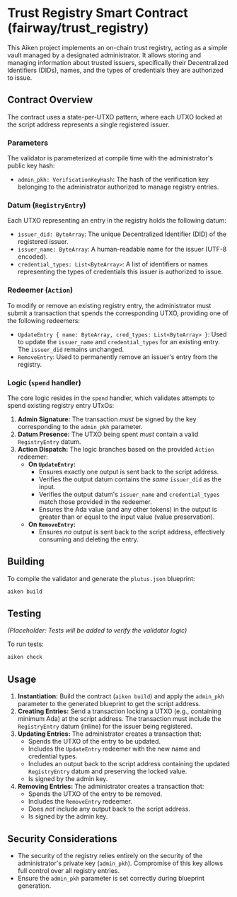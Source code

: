 # Trust Registry Smart Contract (fairway/trust_registry)

This Aiken project implements an on-chain trust registry, acting as a simple vault managed by a designated administrator. It allows storing and managing information about trusted issuers, specifically their Decentralized Identifiers (DIDs), names, and the types of credentials they are authorized to issue.

## Contract Overview

The contract uses a state-per-UTXO pattern, where each UTXO locked at the script address represents a single registered issuer.

### Parameters

The validator is parameterized at compile time with the administrator's public key hash:

*   `admin_pkh: VerificationKeyHash`: The hash of the verification key belonging to the administrator authorized to manage registry entries.

### Datum (`RegistryEntry`)

Each UTXO representing an entry in the registry holds the following datum:

*   `issuer_did: ByteArray`: The unique Decentralized Identifier (DID) of the registered issuer.
*   `issuer_name: ByteArray`: A human-readable name for the issuer (UTF-8 encoded).
*   `credential_types: List<ByteArray>`: A list of identifiers or names representing the types of credentials this issuer is authorized to issue.

### Redeemer (`Action`)

To modify or remove an existing registry entry, the administrator must submit a transaction that spends the corresponding UTXO, providing one of the following redeemers:

*   `UpdateEntry { name: ByteArray, cred_types: List<ByteArray> }`: Used to update the `issuer_name` and `credential_types` for an existing entry. The `issuer_did` remains unchanged.
*   `RemoveEntry`: Used to permanently remove an issuer's entry from the registry.

### Logic (`spend` handler)

The core logic resides in the `spend` handler, which validates attempts to spend existing registry entry UTxOs:

1.  **Admin Signature:** The transaction *must* be signed by the key corresponding to the `admin_pkh` parameter.
2.  **Datum Presence:** The UTXO being spent *must* contain a valid `RegistryEntry` datum.
3.  **Action Dispatch:** The logic branches based on the provided `Action` redeemer:
    *   **On `UpdateEntry`:**
        *   Ensures exactly one output is sent back to the script address.
        *   Verifies the output datum contains the *same* `issuer_did` as the input.
        *   Verifies the output datum's `issuer_name` and `credential_types` match those provided in the redeemer.
        *   Ensures the Ada value (and any other tokens) in the output is greater than or equal to the input value (value preservation).
    *   **On `RemoveEntry`:**
        *   Ensures *no* output is sent back to the script address, effectively consuming and deleting the entry.

## Building

To compile the validator and generate the `plutus.json` blueprint:

```bash
aiken build
```

## Testing

*(Placeholder: Tests will be added to verify the validator logic)*

To run tests:

```bash
aiken check
```

## Usage

1.  **Instantiation:** Build the contract (`aiken build`) and apply the `admin_pkh` parameter to the generated blueprint to get the script address.
2.  **Creating Entries:** Send a transaction locking a UTXO (e.g., containing minimum Ada) at the script address. The transaction must include the `RegistryEntry` datum (inline) for the issuer being registered.
3.  **Updating Entries:** The administrator creates a transaction that:
    *   Spends the UTXO of the entry to be updated.
    *   Includes the `UpdateEntry` redeemer with the new name and credential types.
    *   Includes an output back to the script address containing the updated `RegistryEntry` datum and preserving the locked value.
    *   Is signed by the admin key.
4.  **Removing Entries:** The administrator creates a transaction that:
    *   Spends the UTXO of the entry to be removed.
    *   Includes the `RemoveEntry` redeemer.
    *   Does *not* include any output back to the script address.
    *   Is signed by the admin key.

## Security Considerations

*   The security of the registry relies entirely on the security of the administrator's private key (`admin_pkh`). Compromise of this key allows full control over all registry entries.
*   Ensure the `admin_pkh` parameter is set correctly during blueprint generation. 